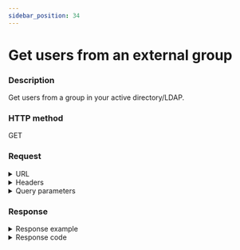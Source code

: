 ```yaml
---
sidebar_position: 34
---
```


# Get users from an external group

### Description

Get users from a group in your active directory/LDAP.

### HTTP method

GET

### Request

<details>
<summary>URL</summary>

```javascript
http://{Admin API IP}:{port#}/api/v1/integrations/IdentityManagement/groups/{groupName}/users
```
</details>

<details>
<summary>Headers</summary>

Example header format:

`Authorization: Basic <authorization token returned from the login method>`

`Content-Type: application/json`

| Parameter | Description/Comments |
| --- | --- |
| groupName | Name of the group (e.g. “Azure\_DevOps\_Cloud\_Admins”). Can be retrieved via [Get all external groups](https://help.quali.com/Online%20Help/0.0/Portal/Content/API/RefGuides/RM-API/admin-api-get-all-external-groups.htm). |
</details>

<details>
<summary>Query parameters</summary>

| Parameter | Description/Comments |
| --- | --- |
| paginationProperties.limit | (integer) Number of results to return per page. Can retrieve up to 250 results per page. Default if unspecified: 50. Optional. <br/> Default value : 50 |
| paginationProperties.sort-by | (string) Field to use to sort the results. Default value : Name |
| paginationProperties.sort-order | (integer) 1 for ascending, -1 for descending. Defaults to ascending. Optional. <br/> Default value : 1 |
| paginationProperties.cursor | (string) When paging, the response will include a cursor field. Use the cursor to get next set of results. Optional. |
| paginationProperties.filter | (string) String to use to filter for domains containing this string. For example: "lab" would return lab1, testlab, olabo. Optional. |

</details>

### Response


<details>
<summary>Response example</summary>

```javascript
{
    "Users": [
        {
            "Id": "S-1-5-21-1487810946-2753822684-3978873285-7489",
            "Username": "user1.s",
            "DisplayName": "user1",
            "DistinguishedName": "CN=user1 Vlasenko,OU=00.05.Quali-IL-Ops.And.IT,OU=00.00.Quali-IL-Departments,OU=00.00.Petah-Tikva,OU=00.00.Quali-IL,OU=03.QUALI.WW.CORPORATE.ORGANIZATION,DC=qualisystems,DC=local",
            "Email": "user1@quali.com",
            "DomainName": "QUALISYSTEMS"
        },
        {
            "Id": "S-1-5-21-1487810946-2753822684-3978873285-11090",
            "Username": "user2.j",
            "DisplayName": "user2",
            "DistinguishedName": "CN=user2 Castro,OU=00.08.Quali-US.Texas-Ops.And.IT,OU=00.00.Quali-US.Texas-Departments,OU=00.00.Quali-US.Texas,OU=00.01.Quali-US,OU=03.QUALI.WW.CORPORATE.ORGANIZATION,DC=qualisystems,DC=local",
            "Email": "user2@quali.com",
            "DomainName": "QUALISYSTEMS"
        },
        {
            "Id": "S-1-5-21-1487810946-2753822684-3978873285-22202",
            "Username": "user3.h",
            "DisplayName": "user 3",
            "DistinguishedName": "CN=user3 Poldian,OU=00.05.Quali-IL-Ops.And.IT,OU=00.00.Quali-IL-Departments,OU=00.00.Petah-Tikva,OU=00.00.Quali-IL,OU=03.QUALI.WW.CORPORATE.ORGANIZATION,DC=qualisystems,DC=local",
            "Email": "user3.p@quali.com",
            "DomainName": "QUALISYSTEMS"
        }
    ],
    "Cursor": null
}


```
</details>


<details>
<summary>Response code</summary>

```javascript
200 OK
```
</details>